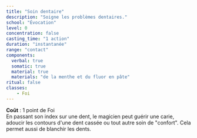 ```yaml
---
title: "Soin dentaire"
description: "Soigne les problèmes dentaires."
school: "Évocation"
level: 0
concentration: false
casting_time: "1 action"
duration: "instantanée"
range: "contact"
components:
  verbal: true
  somatic: true
  material: true
  materials: "de la menthe et du fluor en pâte"
ritual: false
classes:
    - Foi
---
```

**Coût** : 1 point de Foi  
En passant son index sur une dent, le magicien peut guérir une carie, adoucir les contours d'une dent cassée ou tout autre soin de "confort". Cela permet aussi de blanchir les dents.    
